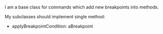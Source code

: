 I am a base class for commands which add new breakpoints into methods.

My subclasses should implement single method: 

- applyBreakpointCondition: aBreakpoint
